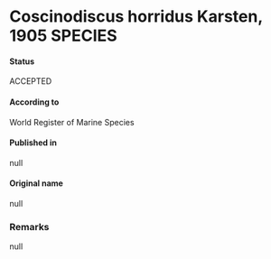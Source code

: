 Coscinodiscus horridus Karsten, 1905 SPECIES
=======

#### Status
ACCEPTED

#### According to
World Register of Marine Species

#### Published in
null

#### Original name
null

### Remarks
null